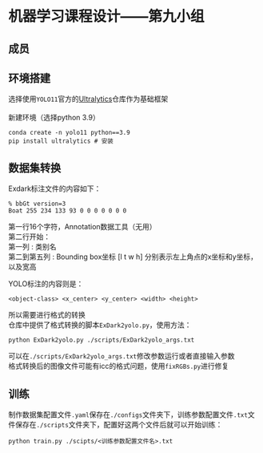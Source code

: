 # 机器学习课程设计——第九小组
## 成员

## 环境搭建
选择使用`YOLO11`官方的[Ultralytics](https://github.com/ultralytics/ultralytics/tree/main)仓库作为基础框架<br><br>
新建环境（选择python 3.9）
```
conda create -n yolo11 python==3.9
pip install ultralytics # 安装
```
## 数据集转换
Exdark标注文件的内容如下：<br>
```
% bbGt version=3
Boat 255 234 133 93 0 0 0 0 0 0 0
```
第一行16个字符，Annotation数据工具（无用）<br>
第二行开始：<br>
第一列 : 类别名<br>
第二到第五列 : Bounding box坐标 [l t w h] 分别表示左上角点的x坐标和y坐标，以及宽高<br>

YOLO标注的内容则是：<br>
```
<object-class> <x_center> <y_center> <width> <height>
```

所以需要进行格式的转换<br>
仓库中提供了格式转换的脚本`ExDark2yolo.py`，使用方法：<br>
```
python ExDark2yolo.py ./scripts/ExDark2yolo_args.txt
```
可以在`./scripts/ExDark2yolo_args.txt`修改参数运行或者直接输入参数<br>
格式转换后的图像文件可能有icc的格式问题，使用`fixRGBs.py`进行修复

## 训练
制作数据集配置文件`.yaml`保存在`./configs`文件夹下，训练参数配置文件`.txt`文件保存在`./scripts`文件夹下，配置好这两个文件后就可以开始训练：
```
python train.py ./scipts/<训练参数配置文件名>.txt
```

